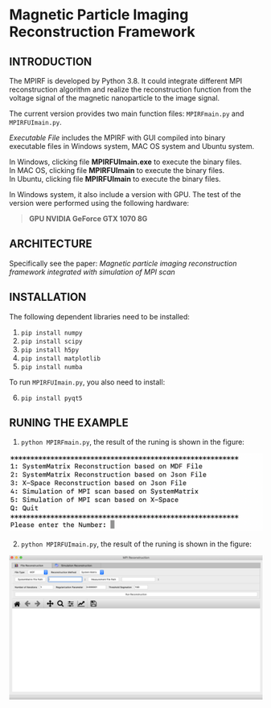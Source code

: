 # Magnetic Particle Imaging Reconstruction Framework

## INTRODUCTION


The MPIRF is developed by Python 3.8. It could integrate different MPI reconstruction algorithm and realize the reconstruction function from the voltage signal of the magnetic nanoparticle to the image signal.  
  
The current version provides two main function files: `MPIRFmain.py` and `MPIRFUImain.py`.

*Executable File* includes the MPIRF with GUI compiled into binary executable files in Windows system, MAC OS system and Ubuntu system.  

In Windows, clicking file **MPIRFUImain.exe** to execute the binary files.  
In MAC OS, clicking file **MPIRFUImain** to execute the binary files.  
In Ubuntu, clicking file **MPIRFUImain** to execute the binary files.  

In Windows system, it also include a version with GPU. The test of the version were performed using the following hardware:  
>**GPU NVIDIA GeForce GTX 1070 8G**

## ARCHITECTURE
  
Specifically see the paper: *Magnetic particle imaging reconstruction framework integrated with simulation of MPI scan*

## INSTALLATION
  
The following dependent libraries need to be installed:

1.  `pip install numpy`
2.  `pip install scipy`
3.  `pip install h5py`
4.  `pip install matplotlib`
5.  `pip install numba`

To run `MPIRFUImain.py`, you also need to install:

6.  `pip install pyqt5`

## RUNING THE EXAMPLE
  
1.  `python MPIRFmain.py`, the result of the runing is shown in the figure:

![](./Image/Fig1.png) 

2.  `python MPIRFUImain.py`, the result of the runing is shown in the figure:

![](./Image/Fig2.png) 
